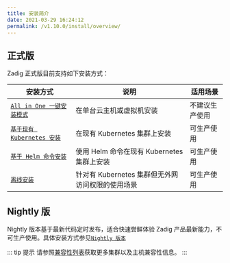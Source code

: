 ```yaml
---
title: 安装简介
date: 2021-03-29 16:24:12
permalink: /v1.10.0/install/overview/
---
```


## 正式版

Zadig 正式版目前支持如下安装方式：

| 安装方式 | 说明 | 适用场景 |
|-------- | ---- |--------|
| [`All in One 一键安装模式`](/v1.10.0/install/all-in-one/) | 在单台云主机或虚拟机安装 | 不建议生产使用 |
| [`基于现有 Kubernetes 安装`](/v1.10.0/install/install-on-k8s/) | 在现有 Kubernetes 集群上安装 | 可生产使用 |
| [`基于 Helm 命令安装`](/v1.10.0/install/helm-deploy/) | 使用 Helm 命令在现有 Kubernetes 集群上安装  | 可生产使用 |
| [`离线安装`](/v1.10.0/install/offline/) | 针对有 Kubernetes 集群但无外网访问权限的使用场景 | 可生产使用 |


## Nightly 版

Nightly 版本基于最新代码定时发布，适合快速尝鲜体验 Zadig 产品最新能力，不可生产使用。具体安装方式参见[`Nightly 版本`](/v1.10.0/install/nightly/)



::: tip 提示
请参照[兼容性列表](/v1.10.0/pages/compatibility)获取更多集群以及主机兼容性信息。
:::

